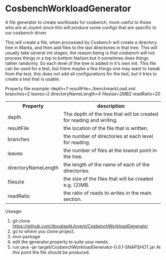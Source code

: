 # CosbenchWorkloadGenerator
A file generator to create workloads for cosbench, more useful to those who are at Joyent since this will produce some configs that are specific to our cosbench driver.

This will create a file, when processed by Cosbench will create a directory tree in Manta, and then add files to the last directories in that tree. This will usually take several init stages, the reason being is that cosbench will not process things in a top to bottom fashion but it sometimes does things rather randomly. So each level of the tree is added in it's own init. This file can be used for a test, but there maybe a few things one may want to tweak from the test, this does not add all configurations for the test, but it tries to create a test that is usable. 

Property  file example:
depth=7
resultFile=./benchmarkLoad.xml
branches=2
leaves=2
directoryNameLength=4
filesize=2MB2
readRatio=20

<table>
 <tr> <th> Property</th><th>description</th></tr>
 <tr> <td> depth </td><td>  The depth of the tree that will be created for reading and writing.</td></tr>
 <tr> <td> resultFile</td><td> the location of the file that is written.</td></tr>
 <tr> <td> branches</td><td> the number of directories at each level for reading.</td></tr>
 <tr> <td>leaves</td><td> the number of files at the lowest point in the tree.</td></tr>
 <tr> <td>directoryNameLength</td><td> the length of the name of each of the directories.</td></tr>
 <tr> <td>fileszie</td><td> the size of the files that will be created e.g. (2)MB.</td></tr>
 <tr> <td>readRatio</td><td>the ratio of reads to writes in the main section.</td></tr>
</table>

Useage:
 1. git clone https://github.com/douglasAtJoyent/CosbenchWorkloadGenerator
 2. go to where you clone project.
 3. mvn package
 4. edit the generator.property to suite your needs.
 5. run java -jar target/CosbenchWorkloadGenerator-0.0.1-SNAPSHOT.jar 
 At this point the file should be produced.
 
